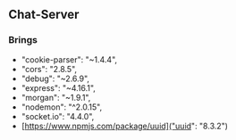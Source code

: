 ## Chat-Server

### Brings

- "cookie-parser": "~1.4.4",
- "cors": "2.8.5",
- "debug": "~2.6.9",
- "express": "~4.16.1",
- "morgan": "~1.9.1",
- "nodemon": "^2.0.15",
- "socket.io": "4.4.0",
- [https://www.npmjs.com/package/uuid]("uuid": "8.3.2")
